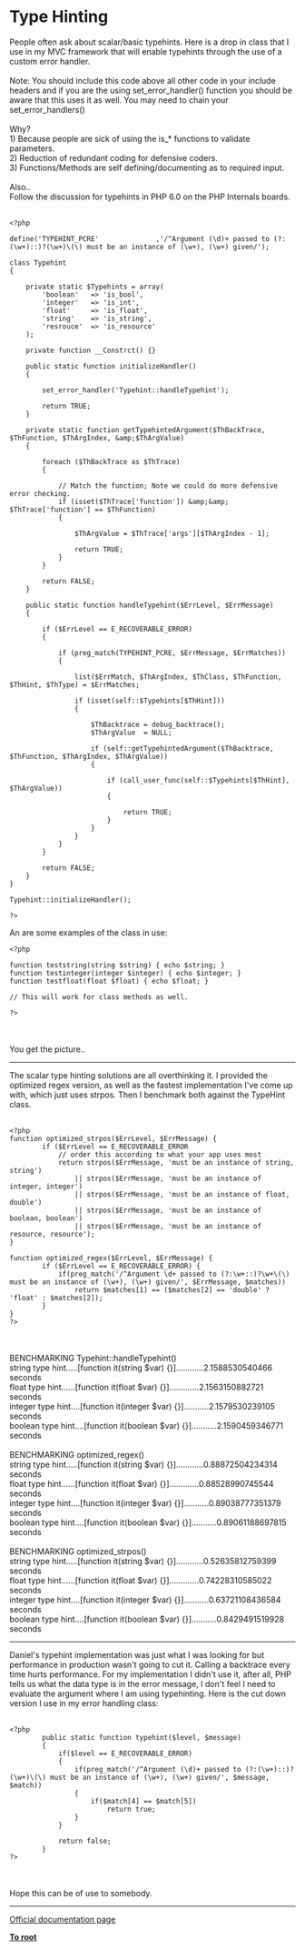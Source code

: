 # Type Hinting



People often ask about scalar/basic typehints.  Here is a drop in class that I use in my MVC framework that will enable typehints through the use of a custom error handler.<br><br>Note: You should include this code above all other code in your include headers and if you are the using set_error_handler() function you should be aware that this uses it as well.  You may need to chain your set_error_handlers()<br><br>Why?<br>1) Because people are sick of using the is_* functions to validate parameters.<br>2) Reduction of redundant coding for defensive coders.<br>3) Functions/Methods are self defining/documenting as to required input.<br><br>Also..<br>Follow the discussion for typehints in PHP 6.0 on the PHP Internals boards.<br><br>

```
<?php

define('TYPEHINT_PCRE'              ,'/^Argument (\d)+ passed to (?:(\w+)::)?(\w+)\(\) must be an instance of (\w+), (\w+) given/');

class Typehint
{

    private static $Typehints = array(
        'boolean'   => 'is_bool',
        'integer'   => 'is_int',
        'float'     => 'is_float',
        'string'    => 'is_string',
        'resrouce'  => 'is_resource'
    );

    private function __Constrct() {}

    public static function initializeHandler()
    {

        set_error_handler('Typehint::handleTypehint');

        return TRUE;
    }

    private static function getTypehintedArgument($ThBackTrace, $ThFunction, $ThArgIndex, &amp;$ThArgValue)
    {

        foreach ($ThBackTrace as $ThTrace)
        {

            // Match the function; Note we could do more defensive error checking.
            if (isset($ThTrace['function']) &amp;&amp; $ThTrace['function'] == $ThFunction)
            {

                $ThArgValue = $ThTrace['args'][$ThArgIndex - 1];

                return TRUE;
            }
        }

        return FALSE;
    }

    public static function handleTypehint($ErrLevel, $ErrMessage)
    {

        if ($ErrLevel == E_RECOVERABLE_ERROR)
        {

            if (preg_match(TYPEHINT_PCRE, $ErrMessage, $ErrMatches))
            {

                list($ErrMatch, $ThArgIndex, $ThClass, $ThFunction, $ThHint, $ThType) = $ErrMatches;

                if (isset(self::$Typehints[$ThHint]))
                {

                    $ThBacktrace = debug_backtrace();
                    $ThArgValue  = NULL;

                    if (self::getTypehintedArgument($ThBacktrace, $ThFunction, $ThArgIndex, $ThArgValue))
                    {

                        if (call_user_func(self::$Typehints[$ThHint], $ThArgValue))
                        {

                            return TRUE;
                        }
                    }
                }
            }
        }

        return FALSE;
    }
}

Typehint::initializeHandler();

?>
```


An are some examples of the class in use:



```
<?php

function teststring(string $string) { echo $string; }
function testinteger(integer $integer) { echo $integer; }
function testfloat(float $float) { echo $float; }

// This will work for class methods as well.

?>
```
<br><br>You get the picture..  

---

The scalar type hinting solutions are all overthinking it. I provided the optimized regex version, as well as the fastest implementation I&apos;ve come up with, which just uses strpos. Then I benchmark both against the TypeHint class.<br><br>

```
<?php
function optimized_strpos($ErrLevel, $ErrMessage) {
        if ($ErrLevel == E_RECOVERABLE_ERROR
            // order this according to what your app uses most
            return strpos($ErrMessage, 'must be an instance of string, string')
                || strpos($ErrMessage, 'must be an instance of integer, integer')
                || strpos($ErrMessage, 'must be an instance of float, double')
                || strpos($ErrMessage, 'must be an instance of boolean, boolean')
                || strpos($ErrMessage, 'must be an instance of resource, resource');
}

function optimized_regex($ErrLevel, $ErrMessage) {
        if ($ErrLevel == E_RECOVERABLE_ERROR) {
            if(preg_match('/^Argument \d+ passed to (?:\w+::)?\w+\(\) must be an instance of (\w+), (\w+) given/', $ErrMessage, $matches))
                return $matches[1] == ($matches[2] == 'double' ? 'float' : $matches[2]);
        }
}
?>
```
<br><br>BENCHMARKING Typehint::handleTypehint()<br>string type hint.....[function it(string $var) {}]............2.1588530540466 seconds<br>float type hint......[function it(float $var) {}].............2.1563150882721 seconds<br>integer type hint....[function it(integer $var) {}]...........2.1579530239105 seconds<br>boolean type hint....[function it(boolean $var) {}]...........2.1590459346771 seconds<br><br>BENCHMARKING optimized_regex()<br>string type hint.....[function it(string $var) {}]............0.88872504234314 seconds<br>float type hint......[function it(float $var) {}].............0.88528990745544 seconds<br>integer type hint....[function it(integer $var) {}]...........0.89038777351379 seconds<br>boolean type hint....[function it(boolean $var) {}]...........0.89061188697815 seconds<br><br>BENCHMARKING optimized_strpos()<br>string type hint.....[function it(string $var) {}]............0.52635812759399 seconds<br>float type hint......[function it(float $var) {}].............0.74228310585022 seconds<br>integer type hint....[function it(integer $var) {}]...........0.63721108436584 seconds<br>boolean type hint....[function it(boolean $var) {}]...........0.8429491519928 seconds  

---

Daniel&apos;s typehint implementation was just what I was looking for but performance in production wasn&apos;t going to cut it. Calling a backtrace every time hurts performance. For my implementation I didn&apos;t use it, after all, PHP tells us what the data type is in the error message, I don&apos;t feel I need to evaluate the argument where I am using typehinting. Here is the cut down version I use in my error handling class:<br><br>

```
<?php
        public static function typehint($level, $message)
        {
            if($level == E_RECOVERABLE_ERROR)
            {
                if(preg_match('/^Argument (\d)+ passed to (?:(\w+)::)?(\w+)\(\) must be an instance of (\w+), (\w+) given/', $message, $match))
                {
                    if($match[4] == $match[5])
                        return true;
                }
            }
            
            return false;
        }
?>
```
<br><br>Hope this can be of use to somebody.  

---

[Official documentation page](https://www.php.net/manual/en/language.oop5.typehinting.php)

**[To root](/README.md)**